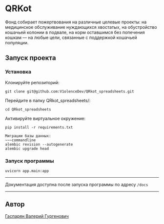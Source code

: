 # QRKot


Фонд собирает пожертвования на различные целевые проекты: на медицинское обслуживание нуждающихся хвостатых, на обустройство кошачьей колонии в подвале, на корм оставшимся без попечения кошкам — на любые цели, связанные с поддержкой кошачьей популяции.

## Запуск проекта
### Установка
Клонируйте репозиторий:
~~~commandline
git clone git@github.com:V1olenceDev/QRkot_spreadsheets.git
~~~
Перейдите в папку QRkot_spreadsheets/:
~~~commandline
cd QRkot_spreadsheets
~~~
Активируйте виртуальное окружение:
~~~commandline
pip install -r requirements.txt
~~~
~~~
Миграции базы данных:
~~~commandline
alembic revision --autogenerate 
alembic upgrade head
~~~
### Запуск программы
~~~commandline
uvicorn app.main:app
~~~
---

Документация доступна после запуска программы по адресу `/docs`

---
## Автор
[Гаспарян Валерий Гургенович](https://github.com/V1olenceDev)
